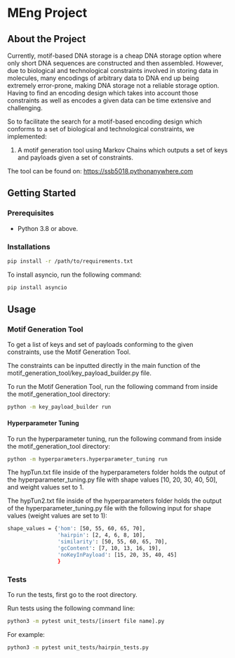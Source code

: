 # MEng Project

## About the Project

Currently, motif-based DNA storage is a cheap DNA storage option where only short DNA sequences are constructed and then assembled. However, due to biological and technological constraints involved in storing data in molecules, many encodings of arbitrary data to DNA end up being extremely error-prone, making DNA storage not a reliable storage option. Having to find an encoding design which takes into account those constraints as well as encodes a given data can be time extensive and challenging.

So to facilitate the search for a motif-based encoding design which conforms to a set of biological and technological constraints, we implemented:

1. A motif generation tool using Markov Chains which outputs a set of keys and payloads given a set of constraints.

The tool can be found on: https://ssb5018.pythonanywhere.com

## Getting Started

### Prerequisites
* Python 3.8 or above.

### Installations
```bash
pip install -r /path/to/requirements.txt
```
To install asyncio, run the following command:
```bash
pip install asyncio
```
## Usage
### Motif Generation Tool

To get a list of keys and set of payloads conforming to the given constraints, use the Motif Generation Tool. 

The constraints can be inputted directly in the main function of the motif_generation_tool/key_payload_builder.py file.

To run the Motif Generation Tool, run the following command from inside the motif_generation_tool directory:
```bash
python -m key_payload_builder run
```

#### Hyperparameter Tuning

To run the hyperparameter tuning, run the following command from inside the motif_generation_tool directory:
```bash
python -m hyperparameters.hyperparameter_tuning run
```

The hypTun.txt file inside of the hyperparameters folder holds the output of the hyperparameter_tuning.py file with shape values [10, 20, 30, 40, 50], and weight values set to 1.

The hypTun2.txt file inside of the hyperparameters folder holds the output of the hyperparameter_tuning.py file with the following input for shape values (weight values are set to 1):

```bash
shape_values = {'hom': [50, 55, 60, 65, 70], 
                'hairpin': [2, 4, 6, 8, 10], 
                'similarity': [50, 55, 60, 65, 70], 
                'gcContent': [7, 10, 13, 16, 19], 
                'noKeyInPayload': [15, 20, 35, 40, 45]
                }
```
### Tests

To run the tests, first go to the root directory.

Run tests using the following command line: 
```bash
python3 -m pytest unit_tests/[insert file name].py
```
For example: 
```bash
python3 -m pytest unit_tests/hairpin_tests.py
```
